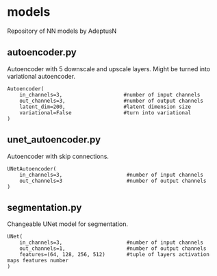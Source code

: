 # models
Repository of NN models by AdeptusN

## autoencoder.py
Autoencoder with 5 downscale and upscale layers. Might be turned into variational autoencoder.

    Autoencoder(
        in_channels=3,                    #number of input channels
        out_channels=3,                   #number of output channels
        latent_dim=200,                   #latent dimension size
        variational=False                 #turn into variational
    )

## unet_autoencoder.py
Autoencoder with skip connections.

    UNetAutoencoder(
        in_channels=3,                     #number of input channels
        out_channels=3                     #number of output channels
    )

## segmentation.py
Changeable UNet model for segmentation.

    UNet(
        in_channels=3,                     #number of input channels
        out_channels=1,                    #number of output channels
        features=(64, 128, 256, 512)       #tuple of layers activation maps features number
    )